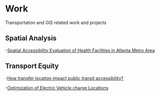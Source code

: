 # Work
Transportation and GIS related work and projects

## Spatial Analysis

-[Spatial Accessibility Evaluation of Health Facilities in Atlanta Metro Area](SpatialAnalysisAtl.md)

## Transport Equity

-[How transfer location impact public transit accessibility?](https://storymaps.arcgis.com/stories/93fd1dd9e5454d8786e5ee01e15e329e)

-[Optimization of Electric Vehicle charge Locations](https://storymaps.arcgis.com/stories/baaa0c9ce3a44c9e8a328160274f9e2c)
